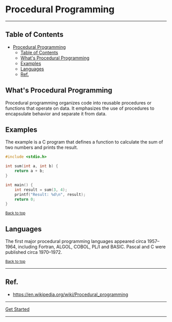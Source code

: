 # Procedural Programming

---

## Table of Contents
<!-- TOC -->
* [Procedural Programming](#procedural-programming)
  * [Table of Contents](#table-of-contents)
  * [What's Procedural Programming](#whats-procedural-programming)
  * [Examples](#examples)
  * [Languages](#languages)
  * [Ref.](#ref)
<!-- TOC -->


## What's Procedural Programming

Procedural programming organizes code into reusable procedures or functions that operate on data. It emphasizes the use of procedures to encapsulate behavior and separate it from data.

## Examples

The example is a C program that defines a function to calculate the sum of two numbers and prints the result.

```c
#include <stdio.h>

int sum(int a, int b) {
    return a + b;
}

int main() {
    int result = sum(3, 4);
    printf("Result: %d\n", result);
    return 0;
}
```

<sub>[Back to top](#table-of-contents)</sub>

## Languages

The first major procedural programming languages appeared circa 1957–1964, including Fortran, ALGOL, COBOL, PL/I and BASIC. Pascal and C were published circa 1970–1972.

<sub>[Back to top](#table-of-contents)</sub>

---

## Ref.

- https://en.wikipedia.org/wiki/Procedural_programming

---

[Get Started](../../common/get-started.md#paradigms) 

---


